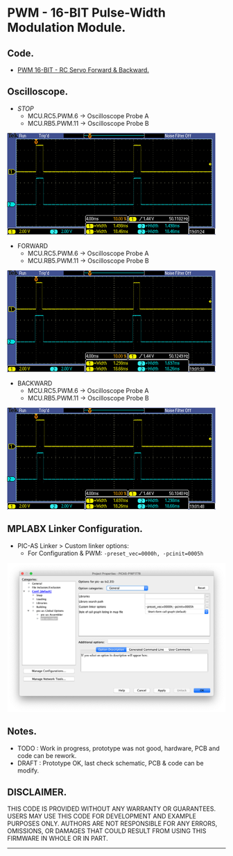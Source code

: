 # PWM - 16-BIT Pulse-Width Modulation Module.

## Code.

- [PWM 16-BIT - RC Servo Forward & Backward.](https://github.com/tronixio/robot-tbot/blob/main/Code/pwm/pwm.s)

## Oscilloscope.

- *STOP*
  - MCU.RC5.PWM.6  -> Oscilloscope Probe A
  - MCU.RB5.PWM.11 -> Oscilloscope Probe B

![PWM.6 - PWM.11](https://github.com/tronixio/robot-tbot/blob/main/Code/extras/TEK00002.png)

- FORWARD
  - MCU.RC5.PWM.6  -> Oscilloscope Probe A
  - MCU.RB5.PWM.11 -> Oscilloscope Probe B

![PWM.6 - PWM.11](https://github.com/tronixio/robot-tbot/blob/main/Code/extras/TEK00003.png)

- BACKWARD
  - MCU.RC5.PWM.6  -> Oscilloscope Probe A
  - MCU.RB5.PWM.11 -> Oscilloscope Probe B

![PWM.6 - PWM.11](https://github.com/tronixio/robot-tbot/blob/main/Code/extras/TEK00004.png)

## MPLABX Linker Configuration.

- PIC-AS Linker > Custom linker options:
  - For Configuration & PWM: `-preset_vec=0000h, -pcinit=0005h`

![MPLABX Configuration](https://github.com/tronixio/robot-tbot/blob/main/Code/extras/configuration-0.png)

## Notes.

- TODO : Work in progress, prototype was not good, hardware, PCB and code can be rework.
- DRAFT : Prototype OK, last check schematic, PCB & code can be modify.

## DISCLAIMER.

THIS CODE IS PROVIDED WITHOUT ANY WARRANTY OR GUARANTEES.
USERS MAY USE THIS CODE FOR DEVELOPMENT AND EXAMPLE PURPOSES ONLY.
AUTHORS ARE NOT RESPONSIBLE FOR ANY ERRORS, OMISSIONS, OR DAMAGES THAT COULD
RESULT FROM USING THIS FIRMWARE IN WHOLE OR IN PART.

---
